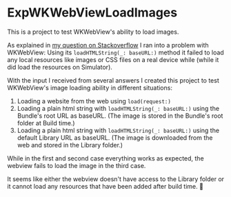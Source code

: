 # ExpWKWebViewLoadImages
This is a project to test WKWebView's ability to load images.

As explained in [my question on Stackoverflow](http://stackoverflow.com/q/39901982/2062785) I ran into a problem with WKWebView: Using its `loadHTMLString(_: baseURL:)` method it failed to load any local resources like images or CSS files on a real device while (while it did load the resources on Simulator).

With the input I received from several answers I created this project to test WKWebView's image loading ability in different situations:

1. Loading a website from the web using `load(request:)`
2. Loading a plain html string with `loadHTMLString(_: baseURL:)` using the Bundle's root URL as baseURL. (The image is stored in the Bundle's root folder at Build time.)
3. Loading a plain html string with `loadHTMLString(_: baseURL:)` using the default Library URL as baseURL. (The image is downloaded from the web and stored in the Library folder.)

While in the first and second case everything works as expected, the webview fails to load the image in the third case.

It seems like either the webview doesn't have access to the Library folder or it cannot load any resources that have been added after build time. 🤔

